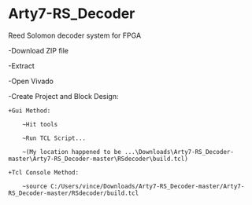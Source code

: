 # Arty7-RS_Decoder
 Reed Solomon decoder system for FPGA

-Download ZIP file

-Extract

-Open Vivado

-Create Project and Block Design:

	+Gui Method:
	
		~Hit tools
		
		~Run TCL Script...
		
		~(My location happened to be ...\Downloads\Arty7-RS_Decoder-master\Arty7-RS_Decoder-master\RSdecoder\build.tcl)
		
	+Tcl Console Method:
	
		~source C:/Users/vince/Downloads/Arty7-RS_Decoder-master/Arty7-RS_Decoder-master/RSdecoder/build.tcl
		
